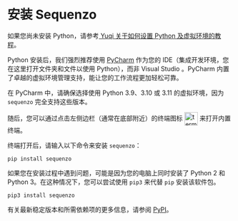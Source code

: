 # 安装 Sequenzo

如果您尚未安装 Python，请参考[ Yuqi 关于如何设置 Python 及虚拟环境的教程](https://www.yuqi-liang.tech/blog/setup-python-virtual-environment/)。

Python 安装后，我们强烈推荐使用 [PyCharm](https://www.jetbrains.com/pycharm/download/) 作为您的 IDE（集成开发环境，您在这里打开文件夹和文件以使用 Python），而非 Visual Studio 。PyCharm 内置了卓越的虚拟环境管理支持，能让您的工作流程更加轻松可靠。

在 PyCharm 中，请确保选择使用 Python 3.9、3.10 或 3.11 的虚拟环境，因为 `sequenzo` 完全支持这些版本。

随后，您可以通过点击左侧边栏（通常在底部附近）的终端图标
<img src="https://github.com/user-attachments/assets/1e9e3af0-4286-47ba-aa88-29c3288cb7cb" alt="terminal icon" width="30" style="display:inline; vertical-align:middle;">
来打开内置终端。

终端打开后，请输入以下命令来安装 `sequenzo`：

```
pip install sequenzo
```

如果您在安装过程中遇到问题，可能是因为您的电脑上同时安装了 Python 2 和 Python 3。在这种情况下，您可以尝试使用 `pip3` 来代替 `pip` 安装该软件包。

```
pip3 install sequenzo
```

有关最新稳定版本和所需依赖项的更多信息，请参阅 [PyPI](https://pypi.org/project/sequenzo/)。
